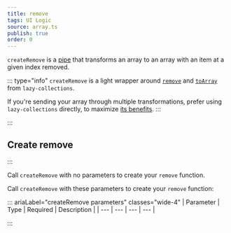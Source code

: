 ```yaml
---
title: remove
tags: UI Logic
source: array.ts
publish: true
order: 0
---
```


`createRemove` is a [pipe](/docs/logic/pipes-overview) that transforms an array to an array with an item at a given index removed.

::: type="info"
`createRemove` is a light wrapper around [`remove`](https://github.com/RobinMalfait/lazy-collections#remove) and [`toArray`](https://github.com/RobinMalfait/lazy-collections#toarray) from `lazy-collections`.

If you're sending your array through multiple transformations, prefer using `lazy-collections` directly, to maximize [its benefits](https://alexvipond.dev/blog/im-obsessed-with-lazy-collections).
:::


:::
## Create remove
:::

Call `createRemove` with no parameters to create your `remove` function.

Call `createRemove` with these parameters to create your `remove` function:

::: ariaLabel="createRemove parameters" classes="wide-4"
| Parameter | Type | Required | Description |
| --- | --- | --- | --- |

:::

